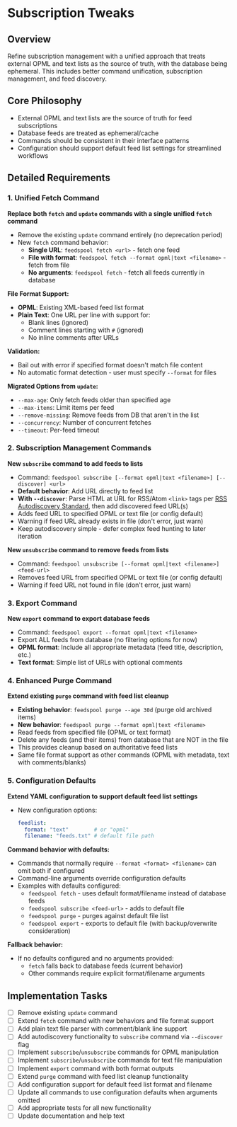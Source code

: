 # Subscription Tweaks

## Overview

Refine subscription management with a unified approach that treats external OPML and text lists as the source of truth, with the database being ephemeral. This includes better command unification, subscription management, and feed discovery.

## Core Philosophy

- External OPML and text lists are the source of truth for feed subscriptions
- Database feeds are treated as ephemeral/cache
- Commands should be consistent in their interface patterns
- Configuration should support default feed list settings for streamlined workflows

## Detailed Requirements

### 1. Unified Fetch Command

**Replace both `fetch` and `update` commands with a single unified `fetch` command**

- Remove the existing `update` command entirely (no deprecation period)
- New `fetch` command behavior:
  - **Single URL**: `feedspool fetch <url>` - fetch one feed
  - **File with format**: `feedspool fetch --format opml|text <filename>` - fetch from file
  - **No arguments**: `feedspool fetch` - fetch all feeds currently in database

**File Format Support:**
- **OPML**: Existing XML-based feed list format
- **Plain Text**: One URL per line with support for:
  - Blank lines (ignored)
  - Comment lines starting with `#` (ignored)
  - No inline comments after URLs

**Validation:**
- Bail out with error if specified format doesn't match file content
- No automatic format detection - user must specify `--format` for files

**Migrated Options from `update`:**
- `--max-age`: Only fetch feeds older than specified age
- `--max-items`: Limit items per feed  
- `--remove-missing`: Remove feeds from DB that aren't in the list
- `--concurrency`: Number of concurrent fetches
- `--timeout`: Per-feed timeout

### 2. Subscription Management Commands

**New `subscribe` command to add feeds to lists**

- Command: `feedspool subscribe [--format opml|text <filename>] [--discover] <url>`
- **Default behavior**: Add URL directly to feed list
- **With `--discover`**: Parse HTML at URL for RSS/Atom `<link>` tags per [RSS Autodiscovery Standard](https://www.rssboard.org/rss-autodiscovery), then add discovered feed URL(s)
- Adds feed URL to specified OPML or text file (or config default)
- Warning if feed URL already exists in file (don't error, just warn)
- Keep autodiscovery simple - defer complex feed hunting to later iteration

**New `unsubscribe` command to remove feeds from lists**

- Command: `feedspool unsubscribe [--format opml|text <filename>] <feed-url>`
- Removes feed URL from specified OPML or text file (or config default)
- Warning if feed URL not found in file (don't error, just warn)

### 3. Export Command

**New `export` command to export database feeds**

- Command: `feedspool export --format opml|text <filename>`
- Export ALL feeds from database (no filtering options for now)
- **OPML format**: Include all appropriate metadata (feed title, description, etc.)
- **Text format**: Simple list of URLs with optional comments

### 4. Enhanced Purge Command

**Extend existing `purge` command with feed list cleanup**

- **Existing behavior**: `feedspool purge --age 30d` (purge old archived items)
- **New behavior**: `feedspool purge --format opml|text <filename>`
- Read feeds from specified file (OPML or text format)
- Delete any feeds (and their items) from database that are NOT in the file
- This provides cleanup based on authoritative feed lists
- Same file format support as other commands (OPML with metadata, text with comments/blanks)

### 5. Configuration Defaults

**Extend YAML configuration to support default feed list settings**

- New configuration options:
  ```yaml
  feedlist:
    format: "text"        # or "opml" 
    filename: "feeds.txt" # default file path
  ```

**Command behavior with defaults:**
- Commands that normally require `--format <format> <filename>` can omit both if configured
- Command-line arguments override configuration defaults
- Examples with defaults configured:
  - `feedspool fetch` - uses default format/filename instead of database feeds
  - `feedspool subscribe <feed-url>` - adds to default file
  - `feedspool purge` - purges against default file list
  - `feedspool export` - exports to default file (with backup/overwrite consideration)

**Fallback behavior:**
- If no defaults configured and no arguments provided:
  - `fetch` falls back to database feeds (current behavior)
  - Other commands require explicit format/filename arguments

## Implementation Tasks

- [ ] Remove existing `update` command
- [ ] Extend `fetch` command with new behaviors and file format support
- [ ] Add plain text file parser with comment/blank line support
- [ ] Add autodiscovery functionality to `subscribe` command via `--discover` flag
- [ ] Implement `subscribe`/`unsubscribe` commands for OPML manipulation
- [ ] Implement `subscribe`/`unsubscribe` commands for text file manipulation
- [ ] Implement `export` command with both format outputs
- [ ] Extend `purge` command with feed list cleanup functionality
- [ ] Add configuration support for default feed list format and filename
- [ ] Update all commands to use configuration defaults when arguments omitted
- [ ] Add appropriate tests for all new functionality
- [ ] Update documentation and help text
